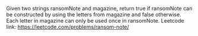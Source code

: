Given two strings ransomNote and magazine, return true if ransomNote can be constructed by using the letters from magazine and false otherwise.
Each letter in magazine can only be used once in ransomNote.
Leetcode link: https://leetcode.com/problems/ransom-note/
